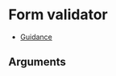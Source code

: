 # Form validator

- [Guidance](https://design-patterns.service.justice.gov.uk/components/form-validator)

## Arguments
